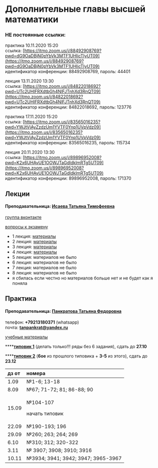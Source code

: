 # Дополнительные главы высшей математики

### НЕ постоянные ссылки:

практика 10.11.2020 15:20  
ссылка: [https://itmo.zoom.us/j/88492908769?pwd=dG9OaDBjN0pYbVk3MTF1UHlicTIyUT09](https://itmo.zoom.us/j/88492908769?pwd=dG9OaDBjN0pYbVk3MTF1UHlicTIyUT09)  
идентификатор конференции: 88492908769, пароль: 44401

лекция 13.11.2020 13:30  
ссылка: [https://itmo.zoom.us/j/84822018692?pwd=UTc2UHlFRXdtbGh4NlFJTnhXd3RnQT09](https://itmo.zoom.us/j/84822018692?pwd=UTc2UHlFRXdtbGh4NlFJTnhXd3RnQT09)  
идентификатор конференции: 84822018692, пароль: 123776

практика 17.11.2020 15:20  
ссылка: [https://itmo.zoom.us/j/83565016235?pwd=YWJtVjAyZzdzUm1YVTF0Ynp1UVpVdz09](https://itmo.zoom.us/j/83565016235?pwd=YWJtVjAyZzdzUm1YVTF0Ynp1UVpVdz09)  
идентификатор конференции: 83565016235, пароль: 115734

лекция 20.11.2020 13:30  
ссылка: [https://itmo.zoom.us/j/89896952008?pwd=K2x6UHAvUE1OOWJTaGdldklmRTg5UT09](https://itmo.zoom.us/j/89896952008?pwd=K2x6UHAvUE1OOWJTaGdldklmRTg5UT09)  
идентификатор конференции: 89896952008, пароль: 171370

## Лекции

#### Преподавательница: [Исаева Татьяна Тимофеевна](https://isu.ifmo.ru/pls/apex/f?p=2143:3:105747231495544::NO::PID:146553)

[группа вконтакте](https://vk.com/club193548696)

[вопросы к экзамену](https://drive.google.com/file/d/1ByjfcUE_J2aznEIIzQzi-uyj9aMOrhd6/view)

* 1 лекция: [материалы](https://vk.com/wall-193548696_62)
* 2 лекция: [материалы](https://vk.com/wall-193548696_72)
* 3 лекция: [материалы](https://vk.com/wall-193548696_74)
* 4 лекция: [материалы](https://vk.com/wall-193548696_76)
* 5 лекция: материалов не было
* 6 лекция: материалов не было
* 7 лекция: материалов не было
* 8 лекция: материалов не было
* я сбилась если честно но материалов больше нет и не будет как я поняла

## Практика

#### Преподавательница: [Панкратова Татьяна Федоровна](https://isu.ifmo.ru/pls/apex/f?p=2143:3:105747231495544::NO::PID:100625)

телефон: **+79213180371** \(whatsapp\)  
почта: **tanpankrat@yandex.ru**

[учебные материалы](https://drive.google.com/drive/folders/1LcAiNhYUjP6Au3LD4q3pjy7EvXb958Pd)

\*\*\*\*[**типовик 1**](https://drive.google.com/file/d/1bJOQgioSthndRrg5rH_j6i9UKk9h0-UP/view) \(делать только!!! ряды без 6 задания\), сдать до **27.10**

\*\*\*\*[**типовик 2**](https://drive.google.com/file/d/1FYZ9gllgrmvT8OtURNTnkNO2n7Zvazmu/view) \(**6ое** из прошлого типовика + **3-5** из этого\), сдать до **23.12**

<table>
  <thead>
    <tr>
      <th style="text-align:left">&#x434;&#x437; &#x43E;&#x442;</th>
      <th style="text-align:left">&#x43D;&#x43E;&#x43C;&#x435;&#x440;&#x430;</th>
    </tr>
  </thead>
  <tbody>
    <tr>
      <td style="text-align:left">1.09</td>
      <td style="text-align:left">&#x2116;1-6; 13-18</td>
    </tr>
    <tr>
      <td style="text-align:left">8.09</td>
      <td style="text-align:left">&#x2116;67; 71-72; 81; 86-88; 90</td>
    </tr>
    <tr>
      <td style="text-align:left">15.09</td>
      <td style="text-align:left">
        <p>&#x2116;104-107</p>
        <p>&#x43D;&#x430;&#x447;&#x430;&#x442;&#x44C; &#x442;&#x438;&#x43F;&#x43E;&#x432;&#x438;&#x43A;</p>
      </td>
    </tr>
    <tr>
      <td style="text-align:left">22.09</td>
      <td style="text-align:left">&#x2116;190-193; 196</td>
    </tr>
    <tr>
      <td style="text-align:left">29.09</td>
      <td style="text-align:left">&#x2116;260; 263; 264; 269</td>
    </tr>
    <tr>
      <td style="text-align:left">6.10</td>
      <td style="text-align:left">&#x2116;310; 312; 320-322</td>
    </tr>
    <tr>
      <td style="text-align:left">3.11</td>
      <td style="text-align:left">&#x2116; 3907; 3908; 3910; 3916</td>
    </tr>
    <tr>
      <td style="text-align:left">10.11</td>
      <td style="text-align:left">&#x2116;3934; 3941; 3942; 3947; 3965-3967</td>
    </tr>
  </tbody>
</table>

